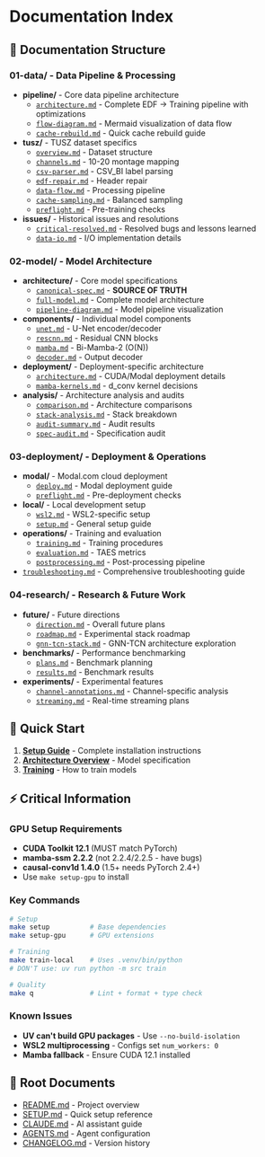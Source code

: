 # Documentation Index

## 📁 Documentation Structure

### 01-data/ - Data Pipeline & Processing
- **pipeline/** - Core data pipeline architecture
  - [`architecture.md`](01-data/pipeline/architecture.md) - Complete EDF → Training pipeline with optimizations
  - [`flow-diagram.md`](01-data/pipeline/flow-diagram.md) - Mermaid visualization of data flow
  - [`cache-rebuild.md`](01-data/pipeline/cache-rebuild.md) - Quick cache rebuild guide
- **tusz/** - TUSZ dataset specifics
  - [`overview.md`](01-data/tusz/overview.md) - Dataset structure
  - [`channels.md`](01-data/tusz/channels.md) - 10-20 montage mapping
  - [`csv-parser.md`](01-data/tusz/csv-parser.md) - CSV_BI label parsing
  - [`edf-repair.md`](01-data/tusz/edf-repair.md) - Header repair
  - [`data-flow.md`](01-data/tusz/data-flow.md) - Processing pipeline
  - [`cache-sampling.md`](01-data/tusz/cache-sampling.md) - Balanced sampling
  - [`preflight.md`](01-data/tusz/preflight.md) - Pre-training checks
- **issues/** - Historical issues and resolutions
  - [`critical-resolved.md`](01-data/issues/critical-resolved.md) - Resolved bugs and lessons learned
  - [`data-io.md`](01-data/issues/data-io.md) - I/O implementation details

### 02-model/ - Model Architecture
- **architecture/** - Core model specifications
  - [`canonical-spec.md`](02-model/architecture/canonical-spec.md) - **SOURCE OF TRUTH**
  - [`full-model.md`](02-model/architecture/full-model.md) - Complete model architecture
  - [`pipeline-diagram.md`](02-model/architecture/pipeline-diagram.md) - Model pipeline visualization
- **components/** - Individual model components
  - [`unet.md`](02-model/components/unet.md) - U-Net encoder/decoder
  - [`rescnn.md`](02-model/components/rescnn.md) - Residual CNN blocks
  - [`mamba.md`](02-model/components/mamba.md) - Bi-Mamba-2 (O(N))
  - [`decoder.md`](02-model/components/decoder.md) - Output decoder
- **deployment/** - Deployment-specific architecture
  - [`architecture.md`](02-model/deployment/architecture.md) - CUDA/Modal deployment details
  - [`mamba-kernels.md`](02-model/deployment/mamba-kernels.md) - d_conv kernel decisions
- **analysis/** - Architecture analysis and audits
  - [`comparison.md`](02-model/analysis/comparison.md) - Architecture comparisons
  - [`stack-analysis.md`](02-model/analysis/stack-analysis.md) - Stack breakdown
  - [`audit-summary.md`](02-model/analysis/audit-summary.md) - Audit results
  - [`spec-audit.md`](02-model/analysis/spec-audit.md) - Specification audit

### 03-deployment/ - Deployment & Operations
- **modal/** - Modal.com cloud deployment
  - [`deploy.md`](03-deployment/modal/deploy.md) - Modal deployment guide
  - [`preflight.md`](03-deployment/modal/preflight.md) - Pre-deployment checks
- **local/** - Local development setup
  - [`wsl2.md`](03-deployment/local/wsl2.md) - WSL2-specific setup
  - [`setup.md`](03-deployment/local/setup.md) - General setup guide
- **operations/** - Training and evaluation
  - [`training.md`](03-deployment/operations/training.md) - Training procedures
  - [`evaluation.md`](03-deployment/operations/evaluation.md) - TAES metrics
  - [`postprocessing.md`](03-deployment/operations/postprocessing.md) - Post-processing pipeline
- [`troubleshooting.md`](03-deployment/troubleshooting.md) - Comprehensive troubleshooting guide

### 04-research/ - Research & Future Work
- **future/** - Future directions
  - [`direction.md`](04-research/future/direction.md) - Overall future plans
  - [`roadmap.md`](04-research/future/roadmap.md) - Experimental stack roadmap
  - [`gnn-tcn-stack.md`](04-research/future/gnn-tcn-stack.md) - GNN-TCN architecture exploration
- **benchmarks/** - Performance benchmarking
  - [`plans.md`](04-research/benchmarks/plans.md) - Benchmark planning
  - [`results.md`](04-research/benchmarks/results.md) - Benchmark results
- **experiments/** - Experimental features
  - [`channel-annotations.md`](04-research/experiments/channel-annotations.md) - Channel-specific analysis
  - [`streaming.md`](04-research/experiments/streaming.md) - Real-time streaming plans

## 🚀 Quick Start

1. **[Setup Guide](03-deployment/local/setup.md)** - Complete installation instructions
2. **[Architecture Overview](02-model/architecture/canonical-spec.md)** - Model specification
3. **[Training](03-deployment/operations/training.md)** - How to train models

## ⚡ Critical Information

### GPU Setup Requirements
- **CUDA Toolkit 12.1** (MUST match PyTorch)
- **mamba-ssm 2.2.2** (not 2.2.4/2.2.5 - have bugs)
- **causal-conv1d 1.4.0** (1.5+ needs PyTorch 2.4+)
- Use `make setup-gpu` to install

### Key Commands
```bash
# Setup
make setup          # Base dependencies
make setup-gpu      # GPU extensions

# Training
make train-local    # Uses .venv/bin/python
# DON'T use: uv run python -m src train

# Quality
make q              # Lint + format + type check
```

### Known Issues
- **UV can't build GPU packages** - Use `--no-build-isolation`
- **WSL2 multiprocessing** - Configs set `num_workers: 0`
- **Mamba fallback** - Ensure CUDA 12.1 installed

## 📁 Root Documents
- [README.md](../README.md) - Project overview
- [SETUP.md](../SETUP.md) - Quick setup reference
- [CLAUDE.md](../CLAUDE.md) - AI assistant guide
- [AGENTS.md](../AGENTS.md) - Agent configuration
- [CHANGELOG.md](../CHANGELOG.md) - Version history
